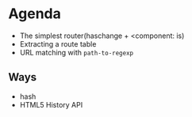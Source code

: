 # Agenda
- The simplest router(haschange + <component: is)
- Extracting a route table
- URL matching with `path-to-regexp`
## Ways
- hash
- HTML5 History API
